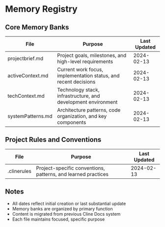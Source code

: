 # Memory Registry

## Core Memory Banks

| File | Purpose | Last Updated |
|------|---------|--------------|
| projectbrief.md | Project goals, milestones, and high-level requirements | 2024-02-13 |
| activeContext.md | Current work focus, implementation status, and recent decisions | 2024-02-13 |
| techContext.md | Technology stack, infrastructure, and development environment | 2024-02-13 |
| systemPatterns.md | Architecture patterns, code organization, and key components | 2024-02-13 |

## Project Rules and Conventions

| File | Purpose | Last Updated |
|------|---------|--------------|
| .clinerules | Project-specific conventions, patterns, and learned practices | 2024-02-13 |

## Notes
- All dates reflect initial creation or last substantial update
- Memory banks are organized by primary function
- Content is migrated from previous Cline Docs system
- Each file maintains focused, specific purpose
